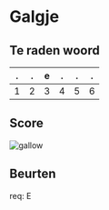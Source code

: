 # Galgje

## Te raden woord

|.|.|e|.|.|.|
|-|-|-|-|-|-|
|1|2|3|4|5|6|

## Score
![gallow](./images/1.png)

## Beurten
req: E
